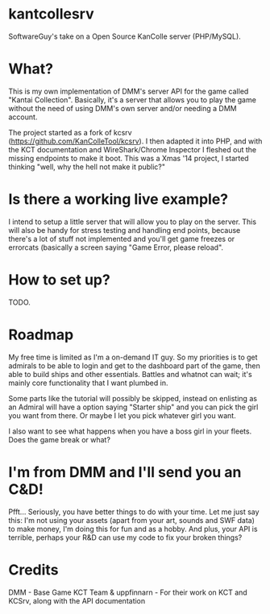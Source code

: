 # kantcollesrv 
SoftwareGuy's take on a Open Source KanColle server (PHP/MySQL).

# What?
This is my own implementation of DMM's server API for the game called "Kantai Collection". Basically, it's a server that allows you to play the game without the need of using DMM's own server and/or needing a DMM account.

The project started as a fork of kcsrv (https://github.com/KanColleTool/kcsrv). I then adapted it into PHP, and with the KCT documentation and WireShark/Chrome Inspector I fleshed out the missing endpoints to make it boot. This was a Xmas '14 project, I started thinking "well, why the hell not make it public?"

# Is there a working live example?
I intend to setup a little server that will allow you to play on the server. This will also be handy for stress testing and handling end points, because there's a lot of stuff not implemented and you'll get game freezes or errorcats (basically a screen saying "Game Error, please reload". 

# How to set up?
TODO.

# Roadmap
My free time is limited as I'm a on-demand IT guy. So my priorities is to get admirals to be able to login and get to the dashboard part of the game, then able to build ships and other essentials. Battles and whatnot can wait; it's mainly core functionality that I want plumbed in.

Some parts like the tutorial will possibly be skipped, instead on enlisting as an Admiral will have a option saying "Starter ship" and you can pick the girl you want from there. Or maybe I let you pick whatever girl you want.

I also want to see what happens when you have a boss girl in your fleets. Does the game break or what?

# I'm from DMM and I'll send you an C&D!
Pfft... Seriously, you have better things to do with your time. 
Let me just say this: I'm not using your assets (apart from your art, sounds and SWF data) to make money, I'm doing this for fun and as a hobby. And plus, your API is terrible, perhaps your R&D can use my code to fix your broken things?

# Credits
DMM - Base Game
KCT Team & uppfinnarn - For their work on KCT and KCSrv, along with the API documentation
